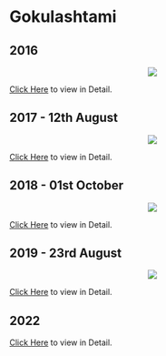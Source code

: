 # Gokulashtami

## 2016 

<p align="center">
  <img src="2016/Group_Photo.jpg">
<p>

[Click Here](2016) to view in Detail.

## 2017 - 12th August

<p align="center">
  <img src="2017/Group_Photo.jpg">
<p>

[Click Here](2017) to view in Detail.

## 2018 - 01st October

<p align="center">
  <img src="2018/Group_Photo.jpg">
<p>

[Click Here](2018) to view in Detail.

## 2019 - 23rd August

<p align="center">
  <img src="2019/Group_Photo.jpg">
<p>

[Click Here](2019) to view in Detail.

## 2022

[Click Here](2022) to view in Detail.
